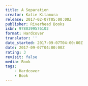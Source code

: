 ```yaml
---
title: A Separation
creator: Katie Kitamura
release: 2017-02-07T05:00:00Z
publisher: Riverhead Books
isbn: 9780399576102
format: Hardcover
translator: ''
date_started: 2017-09-07T04:00:00Z
date: 2017-09-07T04:00:00Z
rating: 3
revisit: false
media: Book
tags:
    - Hardcover
    - Book
---
```

